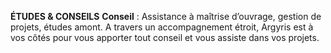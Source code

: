 **ÉTUDES & CONSEILS**
**Conseil** : Assistance à maîtrise d’ouvrage, gestion de projets, études amont. A travers un accompagnement étroit, Argyris est à vos côtés pour vous apporter tout conseil et vous assiste dans vos projets.
<!--stackedit_data:
eyJoaXN0b3J5IjpbNTkzODYxNjUwLDczMDk5ODExNl19
-->